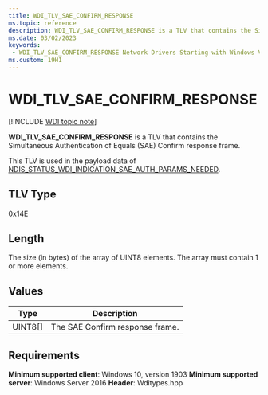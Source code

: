 ```yaml
---
title: WDI_TLV_SAE_CONFIRM_RESPONSE
ms.topic: reference
description: WDI_TLV_SAE_CONFIRM_RESPONSE is a TLV that contains the Simultaneous Authentication of Equals (SAE) Confirm response frame.
ms.date: 03/02/2023
keywords:
 - WDI_TLV_SAE_CONFIRM_RESPONSE Network Drivers Starting with Windows Vista
ms.custom: 19H1
---
```


# WDI_TLV_SAE_CONFIRM_RESPONSE

[!INCLUDE [WDI topic note](../includes/wdi-version-warning.md)]

**WDI_TLV_SAE_CONFIRM_RESPONSE** is a TLV that contains the Simultaneous Authentication of Equals (SAE) Confirm response frame.

This TLV is used in the payload data of [NDIS_STATUS_WDI_INDICATION_SAE_AUTH_PARAMS_NEEDED](ndis-status-wdi-indication-sae-auth-params-needed.md).

## TLV Type

0x14E

## Length

The size (in bytes) of the array of UINT8 elements. The array must contain 1 or more elements.

## Values

| Type | Description |
| --- | --- |
| UINT8[] | The SAE Confirm response frame. |

## Requirements

**Minimum supported client**: Windows 10, version 1903
**Minimum supported server**: Windows Server 2016
**Header**: Wditypes.hpp

